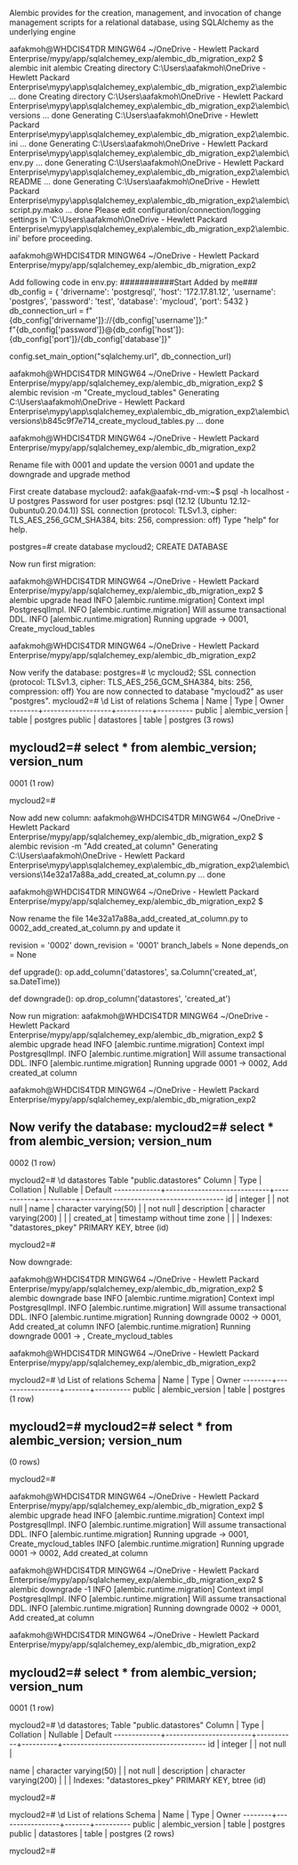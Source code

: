 Alembic provides for the creation, management, and invocation of change management scripts
for a relational database, using SQLAlchemy as the underlying engine

aafakmoh@WHDCIS4TDR MINGW64 ~/OneDrive - Hewlett Packard Enterprise/mypy/app/sqlalchemey_exp/alembic_db_migration_exp2
$ alembic init alembic
Creating directory C:\Users\aafakmoh\OneDrive - Hewlett Packard Enterprise\mypy\app\sqlalchemey_exp\alembic_db_migration_exp2\alembic ...  done
Creating directory C:\Users\aafakmoh\OneDrive - Hewlett Packard Enterprise\mypy\app\sqlalchemey_exp\alembic_db_migration_exp2\alembic\versions ...  done
Generating C:\Users\aafakmoh\OneDrive - Hewlett Packard Enterprise\mypy\app\sqlalchemey_exp\alembic_db_migration_exp2\alembic.ini ...  done
Generating C:\Users\aafakmoh\OneDrive - Hewlett Packard Enterprise\mypy\app\sqlalchemey_exp\alembic_db_migration_exp2\alembic\env.py ...  done
Generating C:\Users\aafakmoh\OneDrive - Hewlett Packard Enterprise\mypy\app\sqlalchemey_exp\alembic_db_migration_exp2\alembic\README ...  done
Generating C:\Users\aafakmoh\OneDrive - Hewlett Packard Enterprise\mypy\app\sqlalchemey_exp\alembic_db_migration_exp2\alembic\script.py.mako ...  done
Please edit configuration/connection/logging settings in 'C:\\Users\\aafakmoh\\OneDrive - Hewlett Packard Enterprise\\mypy\\app\\sqlalchemey_exp\\alembic_db_migration_exp2\\alembic.ini' before proceeding.

aafakmoh@WHDCIS4TDR MINGW64 ~/OneDrive - Hewlett Packard Enterprise/mypy/app/sqlalchemey_exp/alembic_db_migration_exp2


Add following code in env.py:
###########Start Added by me###
db_config = {
    'drivername': 'postgresql',
    'host': '172.17.81.12',
    'username': 'postgres',
    'password': 'test',
    'database': 'mycloud',
    'port': 5432
}
db_connection_url = f"{db_config['drivername']}://{db_config['username']}:" \
    f"{db_config['password']}@{db_config['host']}:{db_config['port']}/{db_config['database']}"

config.set_main_option("sqlalchemy.url", db_connection_url)



aafakmoh@WHDCIS4TDR MINGW64 ~/OneDrive - Hewlett Packard Enterprise/mypy/app/sqlalchemey_exp/alembic_db_migration_exp2
$ alembic revision -m "Create_mycloud_tables"
Generating C:\Users\aafakmoh\OneDrive - Hewlett Packard Enterprise\mypy\app\sqlalchemey_exp\alembic_db_migration_exp2\alembic\versions\b845c9f7e714_create_mycloud_tables.py ...  done

aafakmoh@WHDCIS4TDR MINGW64 ~/OneDrive - Hewlett Packard Enterprise/mypy/app/sqlalchemey_exp/alembic_db_migration_exp2

Rename file with 0001 and update the version 0001 and update the downgrade and upgrade method


First create database mycloud2:
aafak@aafak-rnd-vm:~$ psql -h localhost -U postgres
Password for user postgres:
psql (12.12 (Ubuntu 12.12-0ubuntu0.20.04.1))
SSL connection (protocol: TLSv1.3, cipher: TLS_AES_256_GCM_SHA384, bits: 256, compression: off)
Type "help" for help.

postgres=# create database mycloud2;
CREATE DATABASE

Now run first migration:

aafakmoh@WHDCIS4TDR MINGW64 ~/OneDrive - Hewlett Packard Enterprise/mypy/app/sqlalchemey_exp/alembic_db_migration_exp2
$ alembic upgrade head
INFO  [alembic.runtime.migration] Context impl PostgresqlImpl.
INFO  [alembic.runtime.migration] Will assume transactional DDL.
INFO  [alembic.runtime.migration] Running upgrade  -> 0001, Create_mycloud_tables

aafakmoh@WHDCIS4TDR MINGW64 ~/OneDrive - Hewlett Packard Enterprise/mypy/app/sqlalchemey_exp/alembic_db_migration_exp2


Now verify the database:
postgres=# \c mycloud2;
SSL connection (protocol: TLSv1.3, cipher: TLS_AES_256_GCM_SHA384, bits: 256, compression: off)
You are now connected to database "mycloud2" as user "postgres".
mycloud2=# \d
                List of relations
 Schema |       Name        |   Type   |  Owner
--------+-------------------+----------+----------
 public | alembic_version   | table    | postgres
 public | datastores        | table    | postgres
(3 rows)

mycloud2=# select * from alembic_version;
 version_num
-------------
 0001
(1 row)

mycloud2=#


Now add new column:
aafakmoh@WHDCIS4TDR MINGW64 ~/OneDrive - Hewlett Packard Enterprise/mypy/app/sqlalchemey_exp/alembic_db_migration_exp2
$ alembic revision -m "Add created_at column"
Generating C:\Users\aafakmoh\OneDrive - Hewlett Packard Enterprise\mypy\app\sqlalchemey_exp\alembic_db_migration_exp2\alembic\versions\14e32a17a88a_add_created_at_column.py ...  done

aafakmoh@WHDCIS4TDR MINGW64 ~/OneDrive - Hewlett Packard Enterprise/mypy/app/sqlalchemey_exp/alembic_db_migration_exp2
$

Now rename the file 14e32a17a88a_add_created_at_column.py to 0002_add_created_at_column.py and update it

revision = '0002'
down_revision = '0001'
branch_labels = None
depends_on = None


def upgrade():
    op.add_column('datastores', sa.Column('created_at', sa.DateTime))


def downgrade():
    op.drop_column('datastores', 'created_at')
    

Now run migration:
aafakmoh@WHDCIS4TDR MINGW64 ~/OneDrive - Hewlett Packard Enterprise/mypy/app/sqlalchemey_exp/alembic_db_migration_exp2
$ alembic upgrade head
INFO  [alembic.runtime.migration] Context impl PostgresqlImpl.
INFO  [alembic.runtime.migration] Will assume transactional DDL.
INFO  [alembic.runtime.migration] Running upgrade 0001 -> 0002, Add created_at column

aafakmoh@WHDCIS4TDR MINGW64 ~/OneDrive - Hewlett Packard Enterprise/mypy/app/sqlalchemey_exp/alembic_db_migration_exp2

Now verify the database:
mycloud2=# select * from alembic_version;
 version_num
-------------
 0002
(1 row)

mycloud2=# \d datastores
                                         Table "public.datastores"
   Column    |            Type             | Collation | Nullable |                Default
-------------+-----------------------------+-----------+----------+----------------------------------------
 id          | integer                     |           | not null | 
 name        | character varying(50)       |           | not null |
 description | character varying(200)      |           |          |
 created_at  | timestamp without time zone |           |          |
Indexes:
    "datastores_pkey" PRIMARY KEY, btree (id)

mycloud2=#


Now downgrade:

aafakmoh@WHDCIS4TDR MINGW64 ~/OneDrive - Hewlett Packard Enterprise/mypy/app/sqlalchemey_exp/alembic_db_migration_exp2
$ alembic downgrade base
INFO  [alembic.runtime.migration] Context impl PostgresqlImpl.
INFO  [alembic.runtime.migration] Will assume transactional DDL.
INFO  [alembic.runtime.migration] Running downgrade 0002 -> 0001, Add created_at column
INFO  [alembic.runtime.migration] Running downgrade 0001 -> , Create_mycloud_tables

aafakmoh@WHDCIS4TDR MINGW64 ~/OneDrive - Hewlett Packard Enterprise/mypy/app/sqlalchemey_exp/alembic_db_migration_exp2


mycloud2=# \d
              List of relations
 Schema |      Name       | Type  |  Owner
--------+-----------------+-------+----------
 public | alembic_version | table | postgres
(1 row)

mycloud2=#
mycloud2=# select * from alembic_version;
 version_num
-------------
(0 rows)

mycloud2=#


aafakmoh@WHDCIS4TDR MINGW64 ~/OneDrive - Hewlett Packard Enterprise/mypy/app/sqlalchemey_exp/alembic_db_migration_exp2
$ alembic upgrade head
INFO  [alembic.runtime.migration] Context impl PostgresqlImpl.
INFO  [alembic.runtime.migration] Will assume transactional DDL.
INFO  [alembic.runtime.migration] Running upgrade  -> 0001, Create_mycloud_tables
INFO  [alembic.runtime.migration] Running upgrade 0001 -> 0002, Add created_at column

aafakmoh@WHDCIS4TDR MINGW64 ~/OneDrive - Hewlett Packard Enterprise/mypy/app/sqlalchemey_exp/alembic_db_migration_exp2
$ alembic downgrade -1
INFO  [alembic.runtime.migration] Context impl PostgresqlImpl.
INFO  [alembic.runtime.migration] Will assume transactional DDL.
INFO  [alembic.runtime.migration] Running downgrade 0002 -> 0001, Add created_at column

aafakmoh@WHDCIS4TDR MINGW64 ~/OneDrive - Hewlett Packard Enterprise/mypy/app/sqlalchemey_exp/alembic_db_migration_exp2

mycloud2=# select * from alembic_version;
 version_num
-------------
 0001
(1 row)

mycloud2=# \d datastores;
                                      Table "public.datastores"
   Column    |          Type          | Collation | Nullable |                Default
-------------+------------------------+-----------+----------+----------------------------------------
 id          | integer                |           | not null | 
 
 name        | character varying(50)  |           | not null |
 description | character varying(200) |           |          |
Indexes:
    "datastores_pkey" PRIMARY KEY, btree (id)

mycloud2=#


mycloud2=# \d
              List of relations
 Schema |      Name       | Type  |  Owner
--------+-----------------+-------+----------
 public | alembic_version | table | postgres
 public | datastores      | table | postgres
(2 rows)

mycloud2=#

